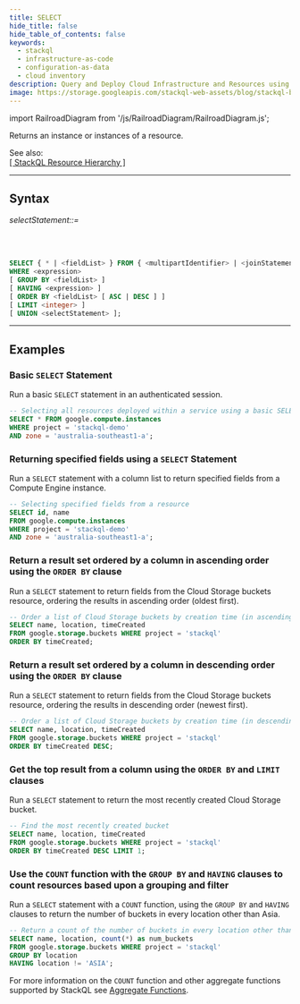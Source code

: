 ```yaml
---
title: SELECT
hide_title: false
hide_table_of_contents: false
keywords:
  - stackql
  - infrastructure-as-code
  - configuration-as-data
  - cloud inventory
description: Query and Deploy Cloud Infrastructure and Resources using SQL
image: https://storage.googleapis.com/stackql-web-assets/blog/stackql-blog-post-featured-image.png
---
```

import RailroadDiagram from '/js/RailroadDiagram/RailroadDiagram.js';

Returns an instance or instances of a resource.  

See also:  
[[ StackQL Resource Hierarchy ]](/docs/getting-started/resource-hierarchy)

* * * 

## Syntax

*selectStatement::=*

<RailroadDiagram 
type="select"
/>

&nbsp;  
&nbsp;

```sql
SELECT { * | <fieldList> } FROM { <multipartIdentifier> | <joinStatement(s)> }
WHERE <expression> 
[ GROUP BY <fieldList> ]
[ HAVING <expression> ]
[ ORDER BY <fieldList> [ ASC | DESC ] ]
[ LIMIT <integer> ]
[ UNION <selectStatement> ];
```

* * *

## Examples

### Basic `SELECT` Statement
Run a basic `SELECT` statement in an authenticated session.

```sql
-- Selecting all resources deployed within a service using a basic SELECT statement
SELECT * FROM google.compute.instances
WHERE project = 'stackql-demo'
AND zone = 'australia-southeast1-a';
```

### Returning specified fields using a `SELECT` Statement
Run a `SELECT` statement with a column list to return specified fields from a Compute Engine instance.

```sql
-- Selecting specified fields from a resource
SELECT id, name 
FROM google.compute.instances 
WHERE project = 'stackql-demo' 
AND zone = 'australia-southeast1-a';
```

### Return a result set ordered by a column in ascending order using the `ORDER BY` clause
Run a `SELECT` statement to return fields from the Cloud Storage buckets resource, ordering the results in ascending order (oldest first). 

```sql
-- Order a list of Cloud Storage buckets by creation time (in ascending order)
SELECT name, location, timeCreated 
FROM google.storage.buckets WHERE project = 'stackql'
ORDER BY timeCreated;
```

### Return a result set ordered by a column in descending order using the `ORDER BY` clause
Run a `SELECT` statement to return fields from the Cloud Storage buckets resource, ordering the results in descending order (newest first).

```sql
-- Order a list of Cloud Storage buckets by creation time (in descending order)
SELECT name, location, timeCreated 
FROM google.storage.buckets WHERE project = 'stackql'
ORDER BY timeCreated DESC;
```

### Get the top result from a column using the `ORDER BY` and `LIMIT` clauses
Run a `SELECT` statement to return the most recently created Cloud Storage bucket.

```sql
-- Find the most recently created bucket
SELECT name, location, timeCreated 
FROM google.storage.buckets WHERE project = 'stackql'
ORDER BY timeCreated DESC LIMIT 1;
```

### Use the `COUNT` function with the `GROUP BY` and `HAVING` clauses to count resources based upon a grouping and filter
Run a `SELECT` statement with a `COUNT` function, using the `GROUP BY` and `HAVING` clauses to return the number of buckets in every location other than Asia.

```sql
-- Return a count of the number of buckets in every location other than Asia
SELECT name, location, count(*) as num_buckets 
FROM google.storage.buckets WHERE project = 'stackql'
GROUP BY location
HAVING location != 'ASIA';
```

For more information on the `COUNT` function and other aggregate functions supported by StackQL see [Aggregate Functions](/docs/language-spec/functions/aggregate/count).